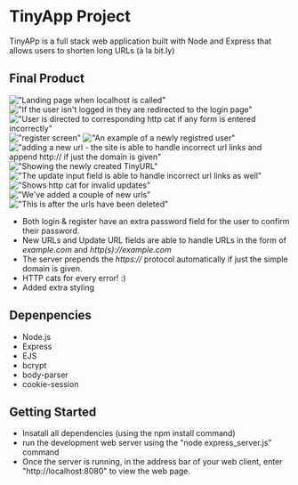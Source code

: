 # TinyApp Project

TinyAPp is a full stack web application built with Node and Express that allows users to shorten long URLs (à la bit.ly)

## Final Product
!["Landing page when localhost is called"](https://github.com/hvdson/tinyapp/blob/master/docs/home.png)
!["If the user isn't logged in they are redirected to the login page"](https://github.com/hvdson/tinyapp/blob/master/docs/login.png)
!["User is directed to corresponding http cat if any form is entered incorrectly"](https://github.com/hvdson/tinyapp/blob/master/docs/error.png)
!["register screen"](https://github.com/hvdson/tinyapp/blob/master/docs/register.png)
!["An example of a newly registred user"](https://github.com/hvdson/tinyapp/blob/master/docs/newregister.png)
!["adding a new url - the site is able to handle incorrect url links and append http:// if just the domain is given"](https://github.com/hvdson/tinyapp/blob/master/docs/newurl.png)
!["Showing the newly created TinyURL"](https://github.com/hvdson/tinyapp/blob/master/docs/showurl.png)
!["The update input field is able to handle incorrect url links as well"](https://github.com/hvdson/tinyapp/blob/master/docs/badurlupdate.png)
!["Shows http cat for invalid updates"](https://github.com/hvdson/tinyapp/blob/master/docs/updateurlerror.png)
!["We've added a couple of new urls"](https://github.com/hvdson/tinyapp/blob/master/docs/exampleurls.png)
!["This is after the urls have been deleted"](https://github.com/hvdson/tinyapp/blob/master/docs/deleteurls.png)

- Both login & register have an extra password field for the user to confirm their password.
- New URLs and Update URL fields are able to handle URLs in the form of *example.com* and *http(s)://example.com*
- The server prepends the *https://* protocol automatically if just the simple domain is given.
- HTTP cats for every error! :)
- Added extra styling

## Depenpencies

- Node.js
- Express
- EJS
- bcrypt
- body-parser
- cookie-session

## Getting Started
- Insatall all dependencies (using the npm install command)
- run the development web server using the "node express_server.js" command
- Once the server is running, in the address bar of your web client, enter "http://localhost:8080" to view the web page.


